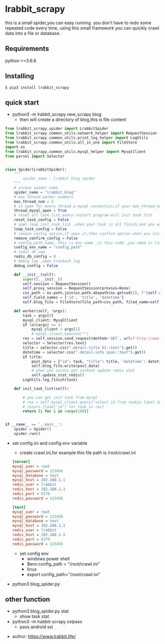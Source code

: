 lrabbit_scrapy
=====

this is a small spider,you can easy running.  you don't have to redo some repeated code every time, using this small framework you can quickly crawl data into a file or database.


Requirements
----------
python >=3.6.8

Installing
----------

    $ pip3 install lrabbit_scrapy

quick start
----------------


* python3 -m lrabbit_scrapy new_scrapy blog
    * then will create a directory of blog,this is file content
```python
from lrabbit_scrapy.spider import LrabbitSpider
from lrabbit_scrapy.common_utils.network_helper import RequestSession
from lrabbit_scrapy.common_utils.print_log_helper import LogUtils
from lrabbit_scrapy.common_utils.all_in_one import FileStore
import os
from lrabbit_scrapy.common_utils.mysql_helper import MysqlClient
from parsel import Selector


class Spider(LrabbitSpider):
    """
        spider_name : lrabbit blog spider
    """
    # unique spider name
    spider_name = "lrabbit_blog"
    # max thread worker numbers
    max_thread_num = 2
    # is open for every thread a mysql connection,if your max_thread_num overpass 10 and  in code need mysql query ,you need open this config
    thread_mysql_open = True
    # reset all task_list,every restart program will init task list
    reset_task_config = False
    # open loop init_task_list ,when your task is all finish,and you want again ,you can open it
    loop_task_config = False
    # remove config option,if open it,then confirm option when you init task
    remove_confirm_config = False
    # config_path_name, this is env name ,is this code ,you need in linux to execute: export config_path="crawl.ini"
    config_env_name = "config_path"
    # redis db_num
    redis_db_config = 0
    # debug log ,open tracback log
    debug_config = False

    def __init__(self):
        super().__init__()
        self.session = RequestSession()
        self.proxy_session = RequestSession(proxies=None)
        csv_path = os.path.join(os.path.abspath(os.getcwd()), f"{self.spider_name}.csv")
        self.field_names = ['id', 'title', 'datetime']
        self.blog_file = FileStore(file_path=csv_path, filed_name=self.field_names)

    def worker(self, *args):
        task = args[0]
        mysql_client: MysqlClient
        if len(args) == 2:
            mysql_client = args[1]
            # mysql_client.execute("")
        res = self.session.send_request(method='GET', url=f'http://www.lrabbit.life/post_detail/?id={task}')
        selector = Selector(res.text)
        title = selector.css(".detail-title h1::text").get()
        datetime = selector.css(".detail-info span::text").get()
        if title:
            post_data = {"id": task, "title": title, 'datetime': datetime}
            self.blog_file.write(post_data)
            # when you succes get content update redis stat
            self.update_stat_redis()
        LogUtils.log_finish(task)

    def init_task_list(self):

        # you can get init task from mysql
        # res = self.mysql_client.query("select id from rookie limit 100 ")
        # return [task['id'] for task in res]
        return [i for i in range(100)]


if __name__ == '__main__':
    spider = Spider()
    spider.run()

```

* set config.ini and config env variable
    * create crawl.ini,for example this file path is /root/crawl.ini
    ```ini
  [server]
  mysql_user = root
  mysql_password = 123456
  mysql_database = test
  mysql_host = 192.168.1.1
  redis_user = lrabbit
  redis_host = 192.168.1.1
  redis_port = 6379
  redis_password = 123456

  [test]
  mysql_user = root
  mysql_password = 123456
  mysql_database = test
  mysql_host = 192.168.1.1
  redis_user = lrabbit
  redis_host = 192.168.1.1
  redis_port = 6379
  redis_password = 123456
  ```
    * set config env
        * windows power shell
        * $env:config_path = "/root/crawl.ini"
        * linux
        * export config_path="/root/crawl.ini"
        
* python3 blog_spider.py

## other function
* python3 blog_spider.py stat
    * show task stat
* python3 -m lrabbit-scrapy sslpass
  * pass android ssl 
  
- author: https://www.lrabbit.life/

